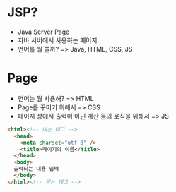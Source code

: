 # JSP?
- Java Server Page
- 자바 서버에서 사용하는 페이지
- 언어를 뭘 쓸까? => Java, HTML, CSS, JS

# Page
- 언어는 뭘 사용해? => HTML
- Page를 꾸미기 위해서 => CSS
- 페이지 상에서 출력이 아닌 계산 등의 로직을 위해서 => JS

```html
<html><!-- 여는 태그 -->
  <head>
    <meta charset="utf-8" />
    <title>페이지의 이름</title>
  </head>
  <body>
  출력되는 내용 입력
  </body>
</html><!-- 닫는 태그 -->
```







